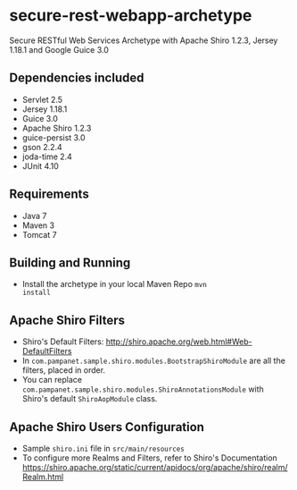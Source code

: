 secure-rest-webapp-archetype
============================

Secure RESTful Web Services Archetype with Apache Shiro 1.2.3, Jersey 1.18.1 and Google Guice 3.0

Dependencies included
---------------------
- Servlet 2.5
- Jersey 1.18.1
- Guice 3.0
- Apache Shiro 1.2.3
- guice-persist 3.0
- gson 2.2.4
- joda-time 2.4
- JUnit 4.10

Requirements
------------
- Java 7
- Maven 3
- Tomcat 7

Building and Running
---------------------
- Install the archetype in your local Maven Repo <code>mvn install</code>

Apache Shiro Filters
--------------------
- Shiro's Default Filters: http://shiro.apache.org/web.html#Web-DefaultFilters
- In <code>com.pampanet.sample.shiro.modules.BootstrapShiroModule</code> are all the filters, placed in order.
- You can replace <code>com.pampanet.sample.shiro.modules.ShiroAnnotationsModule</code> with Shiro's default <code>ShiroAopModule</code> class.

Apache Shiro Users Configuration
--------------------------------
- Sample <code>shiro.ini</code> file in <code>src/main/resources</code>
- To configure more Realms and Filters, refer to Shiro's Documentation https://shiro.apache.org/static/current/apidocs/org/apache/shiro/realm/Realm.html
